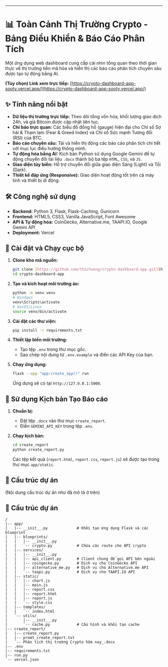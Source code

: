 
-----

# 📊 Toàn Cảnh Thị Trường Crypto - Bảng Điều Khiển & Báo Cáo Phân Tích

Một ứng dụng web dashboard cung cấp cái nhìn tổng quan theo thời gian thực về thị trường tiền mã hóa và hiển thị các báo cáo phân tích chuyên sâu được tạo tự động bằng AI.

**(Tùy chọn) Link xem trực tiếp:** [https://crypto-dashboard-app-sooty.vercel.app/](https://crypto-dashboard-app-sooty.vercel.app/)

## ✨ Tính năng nổi bật

* **Dữ liệu thị trường trực tiếp:** Theo dõi tổng vốn hóa, khối lượng giao dịch 24h, và giá Bitcoin được cập nhật liên tục.
* **Chỉ báo trực quan:** Các biểu đồ đồng hồ (gauge) hiện đại cho Chỉ số Sợ hãi & Tham lam (Fear & Greed Index) và Chỉ số Sức mạnh Tương đối (RSI) của BTC.
* **Báo cáo chuyên sâu:** Tải và hiển thị động các báo cáo phân tích chi tiết với mục lục điều hướng thông minh.
* **Tự động hóa bằng AI:** Kịch bản Python sử dụng Google Gemini để tự động chuyển đổi tài liệu `.docx` thành bộ ba tệp `HTML`, `CSS`, và `JS`.
* **Giao diện tùy biến:** Hỗ trợ chuyển đổi giữa giao diện Sáng (Light) và Tối (Dark).
* **Thiết kế đáp ứng (Responsive):** Giao diện hoạt động tốt trên cả máy tính và thiết bị di động.

## 🛠️ Công nghệ sử dụng

* **Backend:** Python 3, Flask, Flask-Caching, Gunicorn
* **Frontend:** HTML5, CSS3, Vanilla JavaScript, Font Awesome
* **API & Tự động hóa:** CoinGecko, Alternative.me, TAAPI.IO, Google Gemini API
* **Deployment:** Vercel

## 🚀 Cài đặt và Chạy cục bộ

1.  **Clone kho mã nguồn:**
    ```bash
    git clone [https://github.com/thichuong/crypto-dashboard-app.git](https://github.com/thichuong/crypto-dashboard-app.git)
    cd crypto-dashboard-app
    ```

2.  **Tạo và kích hoạt môi trường ảo:**
    ```bash
    python -m venv venv
    # Windows
    venv\Scripts\activate
    # macOS/Linux
    source venv/bin/activate
    ```

3.  **Cài đặt các thư viện:**
    ```bash
    pip install -r requirements.txt
    ```

4.  **Thiết lập biến môi trường:**
    * Tạo tệp `.env` trong thư mục gốc.
    * Sao chép nội dung từ `.env.example` và điền các API Key của bạn.

5.  **Chạy ứng dụng:**
    ```bash
    flask --app "app:create_app()" run
    ```
    Ứng dụng sẽ có tại `http://127.0.0.1:5000`.

## 🤖 Sử dụng Kịch bản Tạo Báo cáo

1.  **Chuẩn bị:**
    * Đặt tệp `.docx` vào thư mục `create_report`.
    * Điền `GEMINI_API_KEY` trong tệp `.env`.

2.  **Chạy kịch bản:**
    ```bash
    cd create_report
    python create_report.py
    ```
    Các tệp kết quả (`report.html`, `report.css`, `report.js`) sẽ được tạo trong thư mục `app/static`.

## 📁 Cấu trúc dự án

(Nội dung cấu trúc dự án như đã mô tả ở trên)

## 📁 Cấu trúc dự án

```
/
|-- app/
|   |-- __init__.py             # Khởi tạo ứng dụng Flask và các blueprint
|   |-- blueprints/
|   |   |-- __init__.py
|   |   `-- crypto.py           # Chứa các route cho API crypto
|   |-- services/
|   |   |-- __init__.py
|   |   |-- api_client.py       # Client chung để gọi API bên ngoài
|   |   |-- coingecko.py        # Dịch vụ cho CoinGecko API
|   |   |-- alternative_me.py   # Dịch vụ cho Alternative.me API
|   |   `-- taapi.py            # Dịch vụ cho TAAPI.IO API
|   |-- static/
|   |   |-- chart.js
|   |   |-- main.js
|   |   |-- report.css
|   |   |-- report.html
|   |   |-- report.js
|   |   `-- style.css
|   |-- templates/
|   |   `-- index.html
|   `-- utils/
|       |-- __init__.py
|       `-- cache.py            # Cấu hình và khởi tạo cache
|-- create_report/
|   |-- create_report.py
|   |-- promt_create_report.txt
|   `-- Phân tích thị trường Crypto hôm nay_.docx
|-- .env
|-- requirements.txt
|-- run.py
`-- vercel.json

```
